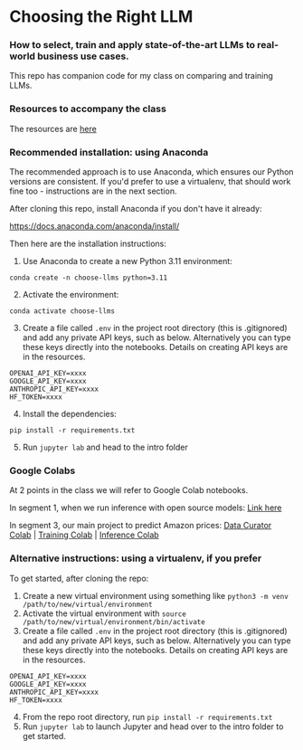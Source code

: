 # Choosing the Right LLM
### How to select, train and apply state-of-the-art LLMs to real-world business use cases.

This repo has companion code for my class on comparing and training LLMs.

### Resources to accompany the class

The resources are [here](https://edwarddonner.com/2024/06/26/choosing-the-right-llm-resources/)

### Recommended installation: using Anaconda

The recommended approach is to use Anaconda, which ensures our Python versions are consistent.
If you'd prefer to use a virtualenv, that should work fine too - instructions are in the next section.

After cloning this repo, install Anaconda if you don't have it already:

https://docs.anaconda.com/anaconda/install/

Then here are the installation instructions:

1. Use Anaconda to create a new Python 3.11 environment:

`conda create -n choose-llms python=3.11`

2. Activate the environment:

`conda activate choose-llms`

3. Create a file called `.env` in the project root directory (this is .gitignored) and add any private API keys, such as below. Alternatively you can type these keys directly into the notebooks. Details on creating API keys are in the resources.
   
```
OPENAI_API_KEY=xxxx
GOOGLE_API_KEY=xxxx
ANTHROPIC_API_KEY=xxxx
HF_TOKEN=xxxx
```

4. Install the dependencies:
   
`pip install -r requirements.txt`

5. Run `jupyter lab` and head to the intro folder

### Google Colabs

At 2 points in the class we will refer to Google Colab notebooks.

In segment 1, when we run inference with open source models: [Link here](https://colab.research.google.com/drive/1CRgX6RVqnWZDexXLACbq91pX2I7O7Swu)

In segment 3, our main project to predict Amazon prices: [Data Curator Colab](https://colab.research.google.com/drive/1cYLqi3_XlXzbzYMKd8j0VDycIKmWABAS) | 
[Training Colab](https://colab.research.google.com/drive/1TA_GwdrpWwRZfUw8I9y2fqqwFv9CBU1O) | 
[Inference Colab](https://colab.research.google.com/drive/1V6_F3r6Tge3EASyffdcWWMrA7vOzHNL8)

### Alternative instructions: using a virtualenv, if you prefer

To get started, after cloning the repo:

1. Create a new virtual environment using something like `python3 -m venv /path/to/new/virtual/environment`
2. Activate the virtual environment with `source /path/to/new/virtual/environment/bin/activate`
3. Create a file called `.env` in the project root directory (this is .gitignored) and add any private API keys, such as below. Alternatively you can type these keys directly into the notebooks. Details on creating API keys are in the resources.
   
```
OPENAI_API_KEY=xxxx
GOOGLE_API_KEY=xxxx
ANTHROPIC_API_KEY=xxxx
HF_TOKEN=xxxx
```

4. From the repo root directory, run `pip install -r requirements.txt`
5. Run `jupyter lab` to launch Jupyter and head over to the intro folder to get started.



